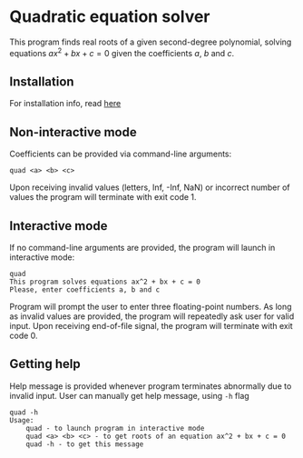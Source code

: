 # Quadratic equation solver

This program finds real roots of a given second-degree polynomial, solving
equations $ax^2 + bx + c = 0$ given the coefficients $a$, $b$ and $c$.

## Installation
For installation info, read [here](BUILDING.md)

## Non-interactive mode
Coefficients can be provided via command-line arguments:

```
quad <a> <b> <c>
```

Upon receiving invalid values (letters, Inf, -Inf, NaN) or incorrect number
of values the program will terminate with exit code 1.

## Interactive mode
If no command-line arguments are provided, the program will launch in
interactive mode:
```
quad
This program solves equations ax^2 + bx + c = 0
Please, enter coefficients a, b and c
```
Program will prompt the user to enter three floating-point numbers. As long as
invalid values are provided, the program will repeatedly ask user for valid
input. Upon receiving end-of-file signal, the program will terminate with exit
code 0.

## Getting help
Help message is provided whenever program terminates abnormally due to invalid
input. User can manually get help message, using `-h` flag
```
quad -h
Usage:
    quad - to launch program in interactive mode
    quad <a> <b> <c> - to get roots of an equation ax^2 + bx + c = 0
    quad -h - to get this message
```
